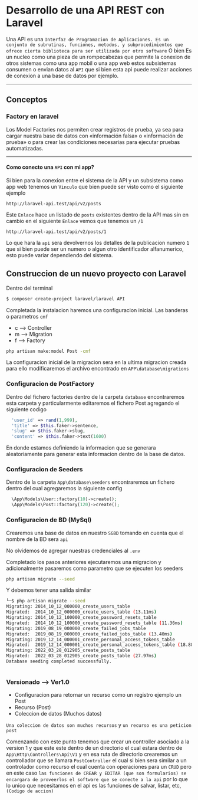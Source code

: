 # Desarrollo de una API REST con Laravel

Una API es una
`
Interfaz de Programacion de Aplicaciones. Es un conjunto de subrutinas, funciones, metodos, y subprocedimientos que ofrece cierta biblioteca para ser utilizada por otro software
`
O bien Es un nucleo como una pieza de un rompecabezas que permite la conexion de otros sistemas como una app mobil o una app web estos subsistemas consumen o envian datos al `API` que si bien esta api puede realizar acciones de conexion a una base de datos por ejemplo.

---
## Conceptos

###  Factory en laravel
Los Model Factories nos permiten crear registros de prueba, ya sea para cargar nuestra base de datos con «información falsa» o «información de prueba» o para crear las condiciones necesarias para ejecutar pruebas automatizadas.

---
#### Como conecto una `API` con mi app?

Si bien para la conexion entre el sistema de la API y un subsistema como app web tenemos un `Vinculo` que bien puede ser visto como el siguiente ejemplo

```url
http://laravel-api.test/api/v2/posts
```
Este `Enlace` hace un listado de `posts` existentes dentro de la API mas sin en cambio en el siguiente `Enlace` vemos que tenemos un `/1`

```url
http://laravel-api.test/api/v2/posts/1
```
Lo que hara la `api` sera devolvernos los detalles de la publicacion numero `1` que si bien puede ser un numero o algun otro identificador alfanumerico, esto puede variar dependiendo del sistema.

## Construccion de un nuevo proyecto con Laravel
Dentro del terminal 
```bash
$ composer create-project laravel/laravel API
```


Completada la instalacion haremos una configuracion inicial.
Las banderas o parametros `cmf`
- c --> Controller
- m --> Migration
- f --> Factory
```bash
php artisan make:model Post -cmf
```
La configuracion inicial de la migracion sera en la ultima migracion creada
para ello modificaremos el archivo encontrado en `APP\database\migrations`

### Configuracion de PostFactory
Dentro del fichero factories dentro de la carpeta `database` encontraremos esta carpeta y particularmente editaremos el fichero Post agregando el siguiente codigo 

```php
  'user_id' => rand(1,999),
  'title' => $this.faker->sentence,
  'slug' => $this.faker->slug,
  'content' => $this.faker->text(1600)
```
En donde estamos definiendo la informacion que se generara aleatoriamente para generar esta informacion dentro de la base de datos.

### Configuracion de Seeders
Dentro de la carpeta `App\database\seeders` encontraremos un fichero dentro del cual agregaremos la siguiente config

```php
  \App\Models\User::factory(10)->create();
  \App\Models\Post::factory(120)->create();
```
### Configuracion de BD (MySql)
Crearemos una base de datos en nuestro `SGBD` tomando en cuenta que el nombre de la BD sera `api`

No olvidemos de agregar nuestras credenciales al `.env`

Completado los pasos anteriores ejecutaremos una migracion y adicionalmente pasaremos como parametro que se ejecuten los seeders

```bash
php artisan migrate --seed
```
Y debemos tener una salida similar 
```bash
└─$ php artisan migrate --seed  
Migrating: 2014_10_12_000000_create_users_table
Migrated:  2014_10_12_000000_create_users_table (13.11ms)
Migrating: 2014_10_12_100000_create_password_resets_table
Migrated:  2014_10_12_100000_create_password_resets_table (11.36ms)
Migrating: 2019_08_19_000000_create_failed_jobs_table
Migrated:  2019_08_19_000000_create_failed_jobs_table (13.40ms)
Migrating: 2019_12_14_000001_create_personal_access_tokens_table
Migrated:  2019_12_14_000001_create_personal_access_tokens_table (18.88ms)
Migrating: 2022_03_28_012905_create_posts_table
Migrated:  2022_03_28_012905_create_posts_table (27.97ms)
Database seeding completed successfully.
                                         
```
### Versionado --> Ver1.0

- Configuracion para retornar un recurso como un registro ejemplo un Post
- Recurso (Post)
- Coleccion de datos (Muchos datos)

`Una coleccion de datos son muchos recursos` y `un recurso es una peticion post`

Comenzando con este punto tenemos que crear un controller asociado a la version 1 y que este este dentro de un directorio el cual estara dentro de `App\Http\Controllers\Api\V1` y en esa ruta de directorio crearemos un controllador que se llamara `PostController` el cual si bien sera similar a un controlador como recurso el cual cuenta con operaciones para un `CRUD` pero en este caso `las funciones de CREAR y EDITAR (que son formularios) se encargara de proveerlos el software que se conecte a la api` por lo que lo unico que necesitamos en el api es las funciones de salvar, listar, etc, `(Codigo de accion)`

